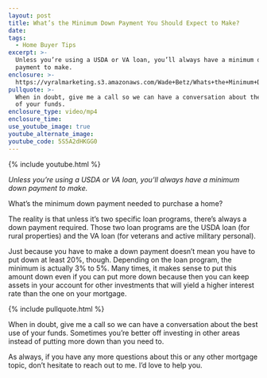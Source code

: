 ```yaml
---
layout: post
title: What’s the Minimum Down Payment You Should Expect to Make?
date:
tags:
  - Home Buyer Tips
excerpt: >-
  Unless you’re using a USDA or VA loan, you’ll always have a minimum down
  payment to make.
enclosure: >-
  https://vyralmarketing.s3.amazonaws.com/Wade+Betz/Whats+the+Minimum+Down+Payment+You+Should+Expect+to+Make_.mp4
pullquote: >-
  When in doubt, give me a call so we can have a conversation about the best use
  of your funds.
enclosure_type: video/mp4
enclosure_time:
use_youtube_image: true
youtube_alternate_image:
youtube_code: 5S5A2dHKGG0
---
```


{% include youtube.html %}

*Unless you’re using a USDA or VA loan, you’ll always have a minimum down payment to make.*

What’s the minimum down payment needed to purchase a home?&nbsp;

The reality is that unless it’s two specific loan programs, there’s always a down payment required. Those two loan programs are the USDA loan (for rural properties) and the VA loan (for veterans and active military personal).&nbsp;

Just because you have to make a down payment doesn’t mean you have to put down at least 20%, though. Depending on the loan program, the minimum is actually 3% to 5%. Many times, it makes sense to put this amount down even if you can put more down because then you can keep assets in your account for other investments that will yield a higher interest rate than the one on your mortgage.&nbsp;

{% include pullquote.html %}

When in doubt, give me a call so we can have a conversation about the best use of your funds. Sometimes you’re better off investing in other areas instead of putting more down than you need to.&nbsp;

As always, if you have any more questions about this or any other mortgage topic, don’t hesitate to reach out to me. I’d love to help you.&nbsp;